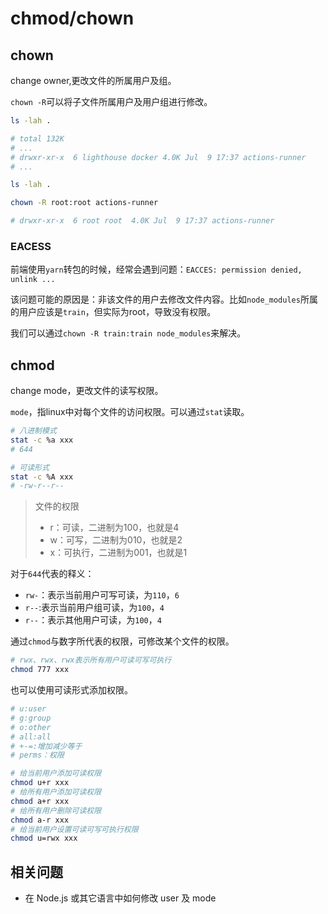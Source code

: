 # chmod/chown

## chown

change owner,更改文件的所属用户及组。

`chown -R`可以将子文件所属用户及用户组进行修改。

```bash
ls -lah .

# total 132K
# ...
# drwxr-xr-x  6 lighthouse docker 4.0K Jul  9 17:37 actions-runner
# ...

ls -lah .

chown -R root:root actions-runner

# drwxr-xr-x  6 root root  4.0K Jul  9 17:37 actions-runner
```

### EACESS
前端使用`yarn`转包的时候，经常会遇到问题：`EACCES: permission denied, unlink ...`

该问题可能的原因是：非该文件的用户去修改文件内容。比如`node_modules`所属的用户应该是`train`，但实际为root，导致没有权限。

我们可以通过`chown -R train:train node_modules`来解决。

## chmod
change mode，更改文件的读写权限。

`mode`，指linux中对每个文件的访问权限。可以通过`stat`读取。

```bash
# 八进制模式
stat -c %a xxx
# 644

# 可读形式
stat -c %A xxx
# -rw-r--r--
```

> 文件的权限
> - r：可读，二进制为100，也就是4
> - w：可写，二进制为010，也就是2
> - x：可执行，二进制为001，也就是1

对于`644`代表的释义：
- `rw-`：表示当前用户可写可读，为`110`，`6`
- `r--`:表示当前用户组可读，为`100`，`4`
- `r--`：表示其他用户可读，为`100`，`4`

通过`chmod`与数字所代表的权限，可修改某个文件的权限。

```bash
# rwx、rwx、rwx表示所有用户可读可写可执行
chmod 777 xxx
```

也可以使用可读形式添加权限。

```bash
# u:user
# g:group
# o:other
# all:all
# +-=:增加减少等于
# perms：权限

# 给当前用户添加可读权限
chmod u+r xxx
# 给所有用户添加可读权限
chmod a+r xxx
# 给所有用户删除可读权限
chmod a-r xxx
# 给当前用户设置可读可写可执行权限
chmod u=rwx xxx
```

## 相关问题
- 在 Node.js 或其它语言中如何修改 user 及 mode

